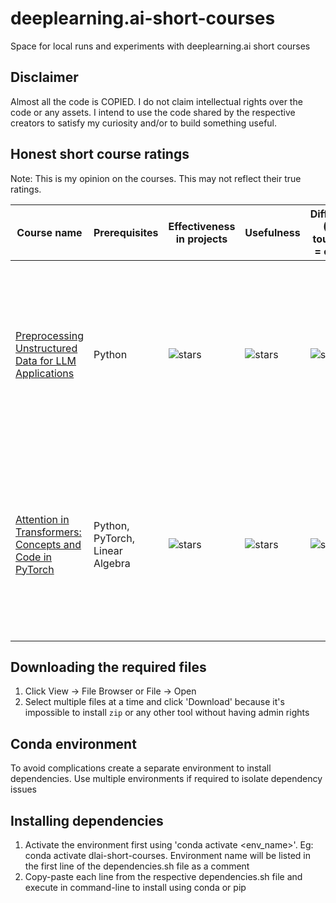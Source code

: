 # deeplearning.ai-short-courses
Space for local runs and experiments with deeplearning.ai short courses

## Disclaimer

Almost all the code is COPIED. I do not claim intellectual rights over the code or any assets. I intend to use the code shared by the respective creators to satisfy my curiosity and/or to build something useful.

## Honest short course ratings

Note: This is my opinion on the courses. This may not reflect their true ratings.

| Course name | Prerequisites | Effectiveness in projects | Usefulness | Difficulty (5 = tough, 0 = easy) | Comments |
| -------- | ------- | ------- | ------- | ------- | ------- |
| [Preprocessing Unstructured Data for LLM Applications](https://learn.deeplearning.ai/courses/preprocessing-unstructured-data-for-llm-applications) | Python | ![stars](https://starrating-beta.vercel.app/3.5/) | ![stars](https://starrating-beta.vercel.app/2.5/)  | ![stars](https://starrating-beta.vercel.app/2.5/) | Using the `unstructured` API is very painful, especially since it's almost at EOL. Didn't work even after receiving an email from Unstructured Marketing Team |
| [Attention in Transformers: Concepts and Code in PyTorch](https://learn.deeplearning.ai/courses/attention-in-transformers-concepts-and-code-in-pytorch) | Python, PyTorch, Linear Algebra | ![stars](https://starrating-beta.vercel.app/1.5/) | ![stars](https://starrating-beta.vercel.app/3.5/)  | ![stars](https://starrating-beta.vercel.app/3.0/) | Theoretical course. Very useful for attention-based model training and debugging, but kinda hard to find a use if your mentality is "build at any cost even if I don't undertand it" |

## Downloading the required files

1. Click View -> File Browser or File -> Open
2. Select multiple files at a time and click 'Download' because it's impossible to install `zip` or any other tool without having admin rights

## Conda environment

To avoid complications create a separate environment to install dependencies. Use multiple environments if required to isolate dependency issues

## Installing dependencies

1. Activate the environment first using 'conda activate <env_name>'. Eg: conda activate dlai-short-courses. Environment name will be listed in the first line of the dependencies.sh file as a comment
2. Copy-paste each line from the respective dependencies.sh file and execute in command-line to install using conda or pip
